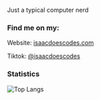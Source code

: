 Just a typical computer nerd

### Find me on my:  

Website: [isaacdoescodes.com](//www.isaacdoescodes.com)
 
Tiktok: [@isaacdoescodes](//tiktok.com/@isaacdoescodes)

### Statistics

![Top Langs](https://github-readme-stats.vercel.app/api/top-langs/?username=isaacdoescodes&langs_count=8)
